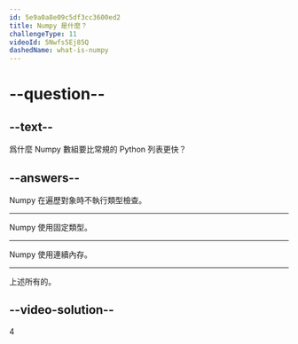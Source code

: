 ```yaml
---
id: 5e9a0a8e09c5df3cc3600ed2
title: Numpy 是什麼？
challengeType: 11
videoId: 5Nwfs5Ej85Q
dashedName: what-is-numpy
---
```


# --question--

## --text--

爲什麼 Numpy 數組要比常規的 Python 列表更快？

## --answers--

Numpy 在遍歷對象時不執行類型檢查。

---

Numpy 使用固定類型。

---

Numpy 使用連續內存。

---

上述所有的。

## --video-solution--

4

